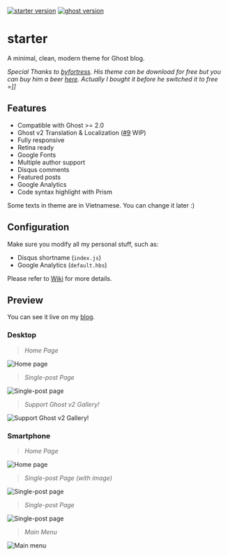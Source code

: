 [![starter version](https://img.shields.io/badge/release-v1.1.3-blue.svg)](https://github.com/quangtt/starter/releases)
[![ghost version](https://img.shields.io/badge/ghost-v2.1-brightgreen.svg)](https://github.com/TryGhost/Ghost/releases)

# starter
A minimal, clean, modern theme for Ghost blog.

*Special Thanks to [byfortress](http://byfortress.com/downloads/starter). His theme can be download for free but you can buy him a beer [here](https://creativemarket.com/lucas_delrio/1069273-Starter-Free-Ghost-Theme). Actually I bought it before he switched it to free =]]*

## Features

- Compatible with Ghost >= 2.0
- Ghost v2 Translation & Localization ([#9](https://github.com/quangtt/starter/issues/9) WIP)
- Fully responsive
- Retina ready
- Google Fonts
- Multiple author support
- Disqus comments
- Featured posts
- Google Analytics
- Code syntax highlight with Prism

Some texts in theme are in Vietnamese. You can change it later :)

## Configuration

Make sure you modify all my personal stuff, such as:

- Disqus shortname (`index.js`)
- Google Analytics (`default.hbs`)

Please refer to [Wiki](https://github.com/quangtt/starter/wiki) for more details.

## Preview
You can see it live on my [blog](https://quangteomedia.com).

### Desktop

> *Home Page*

![Home page](https://i.imgur.com/KuT5iRi.jpg)

> *Single-post Page*

![Single-post page](https://i.imgur.com/L54wLsU.jpg)

> *Support Ghost v2 Gallery!*

![Support Ghost v2 Gallery!](https://i.imgur.com/UZ11d7x.jpg)

### Smartphone

> *Home Page*

![Home page](https://i.imgur.com/c59axzp.jpg)

> *Single-post Page (with image)*

![Single-post page](https://i.imgur.com/s7bisSc.jpg)

> *Single-post Page*

![Single-post page](https://i.imgur.com/ckDcg16.jpg)

> *Main Menu*

![Main menu](https://i.imgur.com/ize1xBh.gif)
